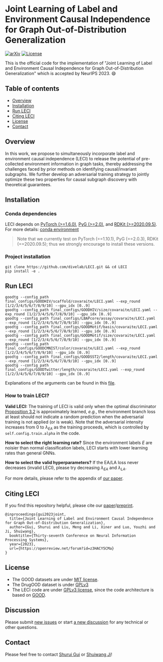 # Joint Learning of Label and Environment Causal Independence for Graph Out-of-Distribution Generalization

[![arXiv](https://img.shields.io/badge/arXiv-2306.01103-b31b1b.svg)](https://arxiv.org/abs/2306.01103)
[![License][license-image]][license-url]

This is the official code for the implementation of "Joint Learning of Label and Environment Causal Independence for Graph Out-of-Distribution Generalization"
which is accepted by NeurIPS 2023. :smile:

[license-url]: https://github.com/divelab/LECI/blob/main/LICENSE
[license-image]:https://img.shields.io/badge/license-GPL3.0-green.svg


## Table of contents

* [Overview](#overview)
* [Installation](#installation)
* [Run LECI](#run-leci)
* [Citing LECI](#citing-leci)
* [License](#license)
* [Contact](#contact)

## Overview

In this work, we propose to simultaneously incorporate label and environment causal independence (LECI) to 
release the potential of pre-collected environment information in graph tasks, thereby addressing the challenges faced by prior methods on identifying 
causal/invariant subgraphs. We further develop an adversarial training strategy to jointly optimize these two properties for 
causal subgraph discovery with theoretical guarantees.


## Installation 

### Conda dependencies

LECI depends on [PyTorch (>=1.6.0)](https://pytorch.org/get-started/previous-versions/), [PyG (>=2.0)](https://pytorch-geometric.readthedocs.io/en/latest/notes/installation.html), and
[RDKit (>=2020.09.5)](https://www.rdkit.org/docs/Install.html). For more details: [conda environment](/../../blob/main/environment.yml)

> Note that we currently test on PyTorch (==1.10.1), PyG (==2.0.3), RDKit (==2020.09.5); thus we strongly encourage to install these versions.

### Project installation

```shell
git clone https://github.com/divelab/LECI.git && cd LECI
pip install -e .
```

## Run LECI

```shell
goodtg --config_path final_configs/GOODHIV/scaffold/covaraite/LECI.yaml --exp_round [1/2/3/4/5/6/7/8/9/10] --gpu_idx [0..9]
goodtg --config_path final_configs/GOODHIV/size/covaraite/LECI.yaml --exp_round [1/2/3/4/5/6/7/8/9/10] --gpu_idx [0..9]
goodtg --config_path final_configs/LBAPcore/assay/covaraite/LECI.yaml --exp_round [1/2/3/4/5/6/7/8/9/10] --gpu_idx [0..9]
goodtg --config_path final_configs/GOODMotif/basis/covaraite/LECI.yaml --exp_round [1/2/3/4/5/6/7/8/9/10] --gpu_idx [0..9]
goodtg --config_path final_configs/GOODMotif/size/covaraite/LECI.yaml --exp_round [1/2/3/4/5/6/7/8/9/10] --gpu_idx [0..9]
goodtg --config_path final_configs/GOODCMNIST/color/covaraite/LECI.yaml --exp_round [1/2/3/4/5/6/7/8/9/10] --gpu_idx [0..9]
goodtg --config_path final_configs/GOODSST2/length/covaraite/LECI.yaml --exp_round [1/2/3/4/5/6/7/8/9/10] --gpu_idx [0..9]
goodtg --config_path final_configs/GOODTwitter/length/covaraite/LECI.yaml --exp_round [1/2/3/4/5/6/7/8/9/10] --gpu_idx [0..9]
```

Explanations of the arguments can be found in this [file](/../../blob/main/GOOD_configs/GOODMotif/basis/covaraite/LECI.yaml).

### How to train LECI?

**Valid LECI:** The training of LECI is valid only when the optimal discriminator [Proposition 3.2](https://arxiv.org/pdf/2306.01103.pdf) is approximately learned, *e.g.*, 
the environment branch loss at least should not indicate a random prediction when the adversarial training is not applied (or is weak). Note that the adversarial intensity
increases from 0 to $\lambda_{EA}$ as the training proceeds, which is controlled by `self.config.train.alpha` in the code. 


**How to select the right learning rate?** Since the environment labels $E$ are noisier than normal classification labels, LECI starts with lower learning rates than general GNNs.

**How to select the valid hyperparameters?** If the EA/LA loss never decreases (invalid LECI), please try decreasing $\lambda_{EA}$ and $\lambda_{LA}$.

For more details, please refer to the appendix of [our paper](https://openreview.net/pdf?id=z3HACY5CMa).

## Citing LECI
If you find this repository helpful, please cite our [paper](https://openreview.net/forum?id=z3HACY5CMa)/[preprint](https://arxiv.org/abs/2306.01103).
```
@inproceedings{gui2023joint,
  title={Joint Learning of Label and Environment Causal Independence for Graph Out-of-Distribution Generalization},
  author={Gui, Shurui and Liu, Meng and Li, Xiner and Luo, Youzhi and Ji, Shuiwang},
  booktitle={Thirty-seventh Conference on Neural Information Processing Systems},
  year={2023},
  url={https://openreview.net/forum?id=z3HACY5CMa}
}
```

## License

- The GOOD datasets are under [MIT license](https://drive.google.com/file/d/1xA-5q3YHXLGLz7xV2tT69a9dcVmiJmiV/view?usp=sharing).
- The DrugOOD dataset is under [GPLv3](https://github.com/tencent-ailab/DrugOOD/blob/main/LICENSE)
- The LECI code are under [GPLv3 license](/../../blob/main/LICENSE), since the code architecture is based on [GOOD](https://github.com/divelab/GOOD.git).

## Discussion

Please submit [new issues](/../../issues/new) or start [a new discussion](/../../discussions/new) for any technical or other questions.

## Contact

Please feel free to contact [Shurui Gui](mailto:shurui.gui@tamu.edu) or [Shuiwang Ji](mailto:sji@tamu.edu)!

